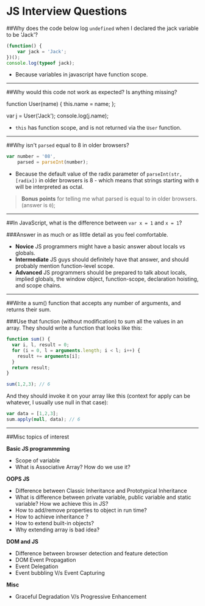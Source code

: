 JS Interview Questions
===

##Why does the code below log `undefined` when I declared the jack variable to be 'Jack'?

```js
(function() {
    var jack = 'Jack';
})();
console.log(typeof jack);
```

  + Because variables in javascript have function scope.

---

##Why would this code not work as expected? Is anything missing?

function User(name) {
    this.name = name;
};

var j = User('Jack');
console.log(j.name);

  + `this` has function scope, and is not returned via the `User` function.


---

##Why isn't `parsed` equal to 8 in older browsers?

```js
var number = '08',
    parsed = parseInt(number);
```

  + Because the default value of the radix parameter of `parseInt(str, [radix])` in older browsers is 8 - which means that strings starting with `0` will be interpreted as octal.

> __Bonus points__ for telling me what parsed is equal to in older browsers. (answer is `0`);


---

##In JavaScript, what is the difference between `var x = 1` and `x = 1`?

###Answer in as much or as little detail as you feel comfortable.

  + __Novice__ JS programmers might have a basic answer about locals vs globals.
  + __Intermediate__ JS guys should definitely have that answer, and should probably mention function-level scope.
  + __Advanced__ JS programmers should be prepared to talk about locals, implied globals, the window object, function-scope, declaration hoisting, and scope chains.

---


##Write a sum() function that accepts any number of arguments, and returns their sum.


###Use that function (without modification) to sum all the values in an array. They should write a function that looks like this:

```js
function sum() {
  var i, l, result = 0;
  for (i = 0, l = arguments.length; i < l; i++) {
    result += arguments[i];
  }
  return result;
}

sum(1,2,3); // 6
```

And they should invoke it on your array like this (context for apply can be whatever, I usually use null in that case):


```js
var data = [1,2,3];
sum.apply(null, data); // 6
```

---

##Misc topics of interest

__Basic JS programmming__

  + Scope of variable
  + What is Associative Array? How do we use it?

__OOPS JS__

  + Difference between Classic Inheritance and Prototypical Inheritance
  + What is difference between private variable, public variable and static variable? How we achieve this in JS?
  + How to add/remove properties to object in run time?
  + How to achieve inheritance ?
  + How to extend built-in objects?
  + Why extending array is bad idea?

__DOM and JS__

  + Difference between browser detection and feature detection
  + DOM Event Propagation
  + Event Delegation
  + Event bubbling V/s Event Capturing

__Misc__

  + Graceful Degradation V/s Progressive Enhancement